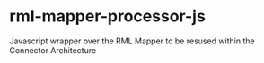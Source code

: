 # rml-mapper-processor-js
Javascript wrapper over the RML Mapper to be resused within the Connector Architecture

